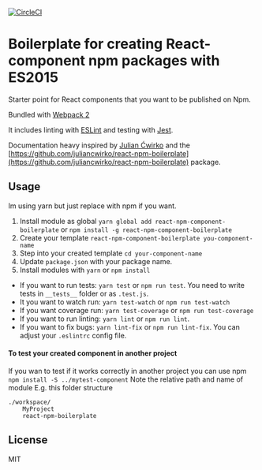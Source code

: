 [![CircleCI](https://circleci.com/gh/lindgr3n/react-npm-component-boilerplate.svg?style=svg)](https://circleci.com/gh/lindgr3n/react-npm-component-boilerplate)

# Boilerplate for creating React-component npm packages with ES2015

Starter point for React components that you want to be published on Npm.

Bundled with [Webpack 2](https://webpack.js.org/)

It includes linting with [ESLint](http://eslint.org/) and testing with [Jest](http://facebook.github.io/jest/).

Documentation heavy inspired by [Julian Ćwirko](https://github.com/juliancwirko) and the [https://github.com/juliancwirko/react-npm-boilerplate](https://github.com/juliancwirko/react-npm-boilerplate) package.

## Usage
Im using yarn but just replace with npm if you want.
1. Install module as global `yarn global add react-npm-component-boilerplate` or `npm install -g react-npm-component-boilerplate`
2. Create your template `react-npm-component-boilerplate you-component-name` 
3. Step into your created template `cd your-component-name`
4. Update `package.json` with your package name.
5. Install modules with `yarn` or `npm install` 

* If you want to run tests: `yarn test` or `npm run test`. You need to write tests in `__tests__` folder or as `.test.js`.
* It you want to watch run: `yarn test-watch` or `npm run test-watch`
* If you want coverage run: `yarn test-coverage` or `npm run test-coverage`
* If you want to run linting: `yarn lint` or `npm run lint`. 
* If you want to fix bugs: `yarn lint-fix` or `npm run lint-fix`. You can adjust your `.eslintrc` config file.

#### To test your created component in another project
If you wan to test if it works correctly in another project you can use npm `npm install -S ../mytest-component` Note the relative path and name of module
E.g. this folder structure
 
    ./workspace/
        MyProject
        react-npm-boilerplate

## License

MIT